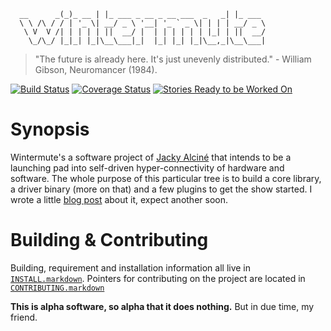```
  __      _(_)_ __ | |_ ___ _ __ _ __ ___  _   _| |_ ___ 
  \ \ /\ / / | '_ \| __/ _ \ '__| '_ ` _ \| | | | __/ _ \
   \ V  V /| | | | | ||  __/ |  | | | | | | |_| | ||  __/
    \_/\_/ |_|_| |_|\__\___|_|  |_| |_| |_|\__,_|\__\___|
```

> "The future is already here. It's just unevenly distributed." - William Gibson, Neuromancer (1984).

[![Build Status][travisdevelop_img]][build_stat]
[![Coverage Status][coverallsdevelop_img]][cover_stat]
[![Stories Ready to be Worked On][waffledevelop_img]][progress_waffle]

# Synopsis 
Wintermute's a software project of [Jacky Alciné][jacky] that intends to be a
launching pad into self-driven hyper-connectivity of hardware and software. The
whole purpose of this particular tree is to build a core library, a driver
binary (more on that) and a few plugins to get the show started. I wrote a
little [blog post][post1] about it, expect another soon.

# Building & Contributing
Building, requirement and installation information all live in
[`INSTALL.markdown`][install]. Pointers for contributing on the project are
located in [`CONTRIBUTING.markdown`][contrib]

**This is alpha software, so alpha that it does nothing.** But in due time, my
friend.

[post1]: http://jalcine.me/weblog/the-idea-behind-wintermute/
[build_stat]: https://travis-ci.org/jalcine/wintermute
[cover_stat]: https://coveralls.io/r/jalcine/wintermute
[progress_waffle]: http://waffle.io/jalcine/wintermute
[jacky]: http://jalcine.me
[travisdevelop_img]: https://travis-ci.org/jalcine/wintermute.svg?branch=develop
[coverallsdevelop_img]: https://img.shields.io/coveralls/jalcine/wintermute.svg?branch=develop
[waffledevelop_img]: https://badge.waffle.io/jalcine/wintermute.png?label=ready&title=Ready
[contrib]: ./CONTRIBUTING.markdown
[install]: ./INSTALL.markdown
